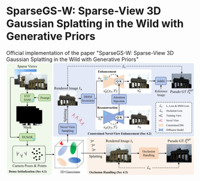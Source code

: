 # SparseGS-W: Sparse-View 3D Gaussian Splatting in the Wild with Generative Priors
Official implementation of the paper "SparseGS-W: Sparse-View 3D Gaussian Splatting in the Wild with Generative Priors"
![image](assert/pipeline.png)
